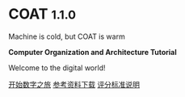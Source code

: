 <!-- _coverpage.md -->


# COAT <small>1.1.0</small>

Machine is cold, but COAT is warm

**Computer Organization and Architecture Tutorial**

Welcome to the digital world!




[开始数字之旅](#写在前面)
[参考资料下载](reference)
[评分标准说明](grading)

